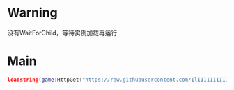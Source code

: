 # Warning
没有WaitForChild，等待实例加载再运行
# Main
```lua
loadstring(game:HttpGet("https://raw.githubusercontent.com/IlIIIIIIIIIIIIIIIIllll/Roblox/main/ScriptHub.lua"))()
```
